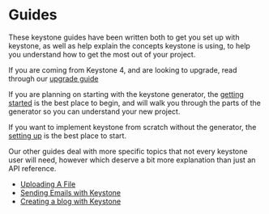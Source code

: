 # Guides

These keystone guides have been written both to get you set up with keystone, as well as help explain the concepts keystone is using, to help you understand how to get the most out of your project.

If you are coming from Keystone 4, and are looking to upgrade, read through our [upgrade guide](./v-0-3-to-v-4-0-upgrade-guide)

If you are planning on starting with the keystone generator, the [getting started](./getting-started) is the best place to begin, and will walk you through the parts of the generator so you can understand your new project.

If you want to implement keystone from scratch without the generator, the [setting up](./setting-up) is the best place to start.

Our other guides deal with more specific topics that not every keystone user will need, however which deserve a bit more explanation than just an API reference.

- [Uploading A File](./api-file-image-uploads)
- [Sending Emails with Keystone](./how-to-send-emails)
- [Creating a blog with Keystone](./how-to-create-a-blog-with-keystone)
